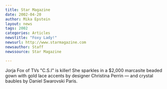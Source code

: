 ```yaml
---
title: Star Magazine
date: 2002-04-20
author: Mika Epstein
layout: news
tags: 2002
categories: Articles
newstitle: "Foxy Lady!"
newsurl: http://www.starmagazine.com
newsauthor: Staff
newssource: Star Magazine

---
```


Jorja Fox of TVs "C.S.I" is killer! She sparkles in a $2,000 marcasite beaded gown with gold lace accents by designer Christina Perrin &#8212; and crystal baubles by Daniel Swarovski Paris.
